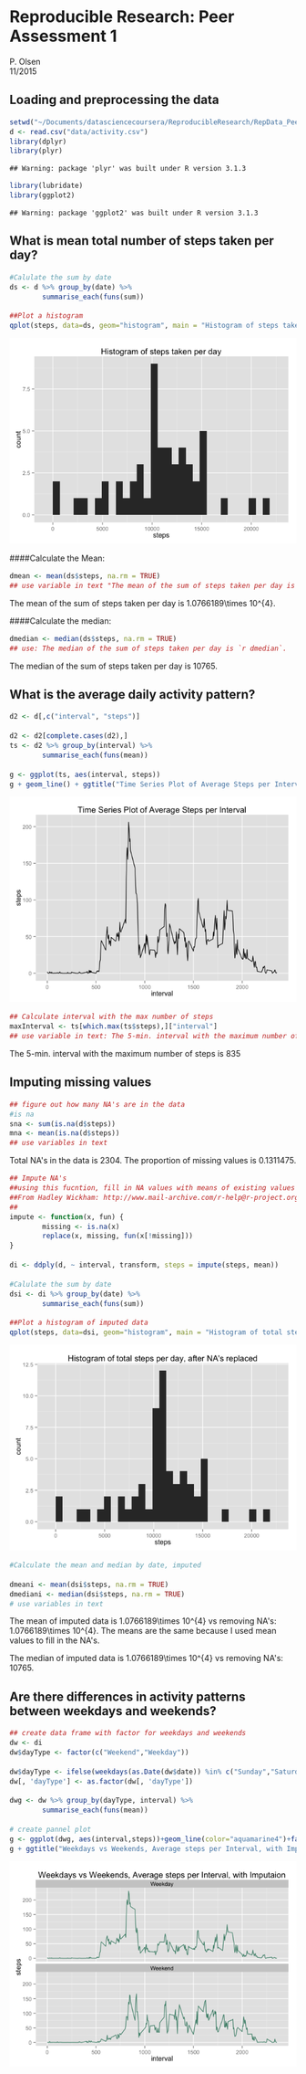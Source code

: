 # Reproducible Research: Peer Assessment 1
P. Olsen  
11/2015  


## Loading and preprocessing the data


```r
setwd("~/Documents/datasciencecoursera/ReproducibleResearch/RepData_PeerAssessment1")
d <- read.csv("data/activity.csv")
library(dplyr)
library(plyr)
```

```
## Warning: package 'plyr' was built under R version 3.1.3
```

```r
library(lubridate)
library(ggplot2)
```

```
## Warning: package 'ggplot2' was built under R version 3.1.3
```

## What is mean total number of steps taken per day?


```r
#Calulate the sum by date
ds <- d %>% group_by(date) %>%
        summarise_each(funs(sum))

##Plot a histogram
qplot(steps, data=ds, geom="histogram", main = "Histogram of steps taken per day")
```

![](PA1_template_files/figure-html/unnamed-chunk-2-1.png) 

####Calculate the Mean:


```r
dmean <- mean(ds$steps, na.rm = TRUE)
## use variable in text "The mean of the sum of steps taken per day is `r dmean`."
```
The mean of the sum of steps taken per day is 1.0766189\times 10^{4}.

####Calculate the median:


```r
dmedian <- median(ds$steps, na.rm = TRUE)
## use: The median of the sum of steps taken per day is `r dmedian`.
```
The median of the sum of steps taken per day is 10765.


## What is the average daily activity pattern?

```r
d2 <- d[,c("interval", "steps")]

d2 <- d2[complete.cases(d2),]
ts <- d2 %>% group_by(interval) %>%
        summarise_each(funs(mean))

g <- ggplot(ts, aes(interval, steps)) 
g + geom_line() + ggtitle("Time Series Plot of Average Steps per Interval")
```

![](PA1_template_files/figure-html/unnamed-chunk-5-1.png) 

```r
## Calculate interval with the max number of steps
maxInterval <- ts[which.max(ts$steps),]["interval"]
## use variable in text: The 5-min. interval with the maximum number of steps is `r maxInterval`
```
The 5-min. interval with the maximum number of steps is 835  

## Imputing missing values


```r
## figure out how many NA's are in the data
#is na
sna <- sum(is.na(d$steps))
mna <- mean(is.na(d$steps))
## use variables in text
```
Total NA's in the data is 2304. The proportion of missing values is 0.1311475.


```r
## Impute NA's
##using this fucntion, fill in NA values with means of existing values by interval
##From Hadley Wickham: http://www.mail-archive.com/r-help@r-project.org/msg58289.html
##
impute <- function(x, fun) {
        missing <- is.na(x)
        replace(x, missing, fun(x[!missing]))
}

di <- ddply(d, ~ interval, transform, steps = impute(steps, mean))

#Calulate the sum by date
dsi <- di %>% group_by(date) %>%
        summarise_each(funs(sum))

##Plot a histogram of imputed data
qplot(steps, data=dsi, geom="histogram", main = "Histogram of total steps per day, after NA's replaced")
```

![](PA1_template_files/figure-html/unnamed-chunk-7-1.png) 

```r
#Calculate the mean and median by date, imputed

dmeani <- mean(dsi$steps, na.rm = TRUE)
dmediani <- median(dsi$steps, na.rm = TRUE)
# use variables in text
```

The mean of imputed data is 1.0766189\times 10^{4} vs removing NA's: 1.0766189\times 10^{4}. 
The means are the same because I used mean values to fill in the NA's.  
  
The median of imputed data is 1.0766189\times 10^{4} vs removing NA's: 10765.  

## Are there differences in activity patterns between weekdays and weekends?  


```r
## create data frame with factor for weekdays and weekends
dw <- di
dw$dayType <- factor(c("Weekend","Weekday"))

dw$dayType <- ifelse(weekdays(as.Date(dw$date)) %in% c("Sunday","Saturday"), "Weekend", "Weekday")
dw[, 'dayType'] <- as.factor(dw[, 'dayType'])

dwg <- dw %>% group_by(dayType, interval) %>% 
        summarise_each(funs(mean))

# create pannel plot
g <- ggplot(dwg, aes(interval,steps))+geom_line(color="aquamarine4")+facet_wrap(~dayType, nrow=2)
g + ggtitle("Weekdays vs Weekends, Average steps per Interval, with Imputaion")
```

![](PA1_template_files/figure-html/unnamed-chunk-8-1.png) 
